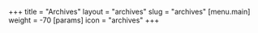 +++
title = "Archives"
layout = "archives"
slug = "archives"
[menu.main]
  weight = -70
  [params] 
  icon = "archives"
+++
